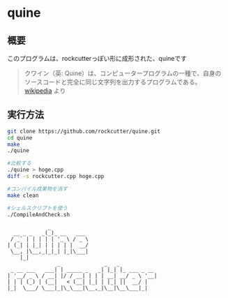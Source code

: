 # quine
## 概要
このプログラムは、rockcutterっぽい形に成形された、quineです
> クワイン（英: Quine）は、コンピュータープログラムの一種で、自身のソースコードと完全に同じ文字列を出力するプログラムである。
   [wikipedia](https://ja.wikipedia.org/wiki/%E3%82%AF%E3%83%AF%E3%82%A4%E3%83%B3_(%E3%83%97%E3%83%AD%E3%82%B0%E3%83%A9%E3%83%9F%E3%83%B3%E3%82%B0)) より

## 実行方法
```bash
git clone https://github.com/rockcutter/quine.git
cd quine
make
./quine

#比較する
./quine > hoge.cpp
diff -s rockcutter.cpp hoge.cpp

#コンパイル成果物を消す
make clean

#シェルスクリプトを使う
./CompileAndCheck.sh
```

```
             _
  __ _ _   _(_)_ __   ___
 / _` | | | | | '_ \ / _ \
| (_| | |_| | | | | |  __/
 \__, |\__,_|_|_| |_|\___|
    |_|
                _              _   _
 _ __ ___   ___| | _____ _   _| |_| |_ ___ _ __
| '__/ _ \ / __| |/ / __| | | | __| __/ _ \ '__|
| | | (_) | (__|   < (__| |_| | |_| ||  __/ |
|_|  \___/ \___|_|\_\___|\__,_|\__|\__\___|_|
```
